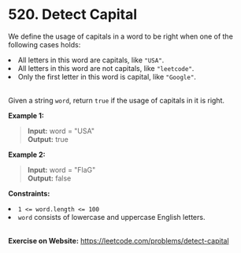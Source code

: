 # 520. Detect Capital

We define the usage of capitals in a word to be right when one of the following cases holds:

<li>All letters in this word are capitals, like <code>"USA"</code>.</li>
<li>All letters in this word are not capitals, like <code>"leetcode"</code>.</li>
<li>Only the first letter in this word is capital, like <code>"Google"</code>.</li>

<br/>

Given a string `word`, return `true` if the usage of capitals in it is right.

 


**Example 1:**

>**Input:** word = "USA"  
**Output:** true  

**Example 2:**

>**Input:** word = "FlaG"  
**Output:** false  
 

**Constraints:**

<li><code>1 &lt;= word.length &lt;= 100</code></li>
<li><code>word</code> consists of lowercase and uppercase English letters.</li>

<br/>

**Exercise on Website:** https://leetcode.com/problems/detect-capital
